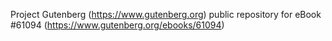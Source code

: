 Project Gutenberg (https://www.gutenberg.org) public repository for eBook #61094 (https://www.gutenberg.org/ebooks/61094)
